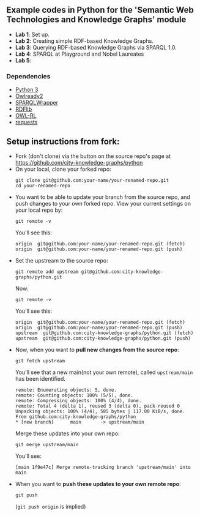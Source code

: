 ## Example codes in Python for the 'Semantic Web Technologies and Knowledge Graphs' module

- **Lab 1**: Set up.
- **Lab 2**: Creating simple RDF-based Knowledge Graphs.
- **Lab 3**: Querying RDF-based Knowledge Graphs via SPARQL 1.0.
- **Lab 4**: SPARQL at Playground and Nobel Laureates
- **Lab 5**:

### Dependencies
- [Python 3](https://www.python.org/)
- [Owlready2](https://pypi.org/project/Owlready2/)
- [SPARQLWrapper](https://pypi.org/project/SPARQLWrapper/)
- [RDFlib](https://pypi.org/project/rdflib/)
- [OWL-RL](https://pypi.org/project/owlrl/5.2.1/)
- [requests](https://pypi.org/project/requests/)

## Setup instructions from fork:

- Fork (don't clone) via the button on the source repo's page at https://github.com/city-knowledge-graphs/python
- On your local, clone your forked repo:
    ```
    git clone git@github.com:your-name/your-renamed-repo.git
    cd your-renamed-repo
    ```
- You want to be able to update your branch from the source repo, and push changes to your own forked repo.
    View your current settings on your local repo by:
    ```
    git remote -v
    ```
    You'll see this:
    ```
    origin  git@github.com:your-name/your-renamed-repo.git (fetch)
    origin  git@github.com:your-name/your-renamed-repo.git (push)
    ```
- Set the upstream to the source repo:
    ```
    git remote add upstream git@github.com:city-knowledge-graphs/python.git
    ```
    Now:
    ```
    git remote -v
    ```
    You'll see this:
    ```
    origin  git@github.com:your-name/your-renamed-repo.git (fetch)
    origin  git@github.com:your-name/your-renamed-repo.git (push)
    upstream  git@github.com:city-knowledge-graphs/python.git (fetch)
    upstream  git@github.com:city-knowledge-graphs/python.git (push)
    ```
- Now, when you want to **pull new changes from the source repo**:
    ```
    git fetch upstream
    ```
    You'll see that a new main(not your own remote), called `upstream/main` has been identified.
    ```
    remote: Enumerating objects: 5, done.
    remote: Counting objects: 100% (5/5), done.
    remote: Compressing objects: 100% (4/4), done.
    remote: Total 4 (delta 1), reused 3 (delta 0), pack-reused 0
    Unpacking objects: 100% (4/4), 585 bytes | 117.00 KiB/s, done.
    From github.com:city-knowledge-graphs/python
    * [new branch]      main       -> upstream/main
    ```
    Merge these updates into your own repo:
    ```
    git merge upstream/main
    ```
    You'll see:
    ```
    [main 1f9e47c] Merge remote-tracking branch 'upstream/main' into main
    ```
- When you want to **push these updates to your own remote repo**:
    ```
    git push
    ```
    (`git push origin` is implied)